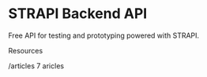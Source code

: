 # STRAPI Backend API

Free API for testing and prototyping powered with STRAPI.

Resources

/articles 7 aricles